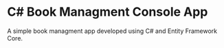 # C# Book Managment Console App

A simple book managment app developed using C# and Entity Framework Core.

